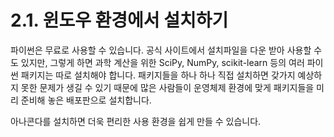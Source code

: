 # 2.1.    윈도우 환경에서 설치하기

  
파이썬은 무료로 사용할 수 있습니다. 공식 사이트에서 설치파일을 다운 받아 사용할 수도 있지만, 그렇게 하면 과학 계산을 위한 SciPy, NumPy, scikit-learn 등의 여러 파이썬 패키지는 따로 설치해야 합니다. 패키지들을 하나 하나 직접 설치하면 갖가지 예상하지 못한 문제가 생길 수 있기 때문에 많은 사람들이 운영체제 환경에 맞게 패키지들을 미리 준비해 놓은 배포판으로 설치합니다.

아나콘다를 설치하면 더욱 편리한 사용 환경을 쉽게 만들 수 있습니다.

